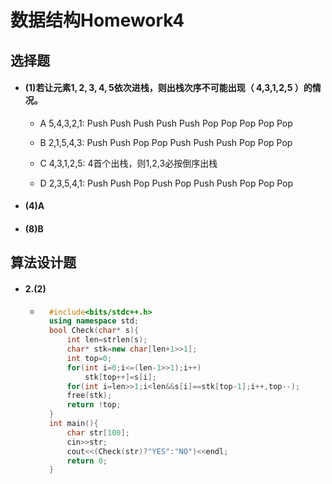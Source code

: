 # 数据结构Homework4

## 选择题

- #### (1)若让元素$1,2,3,4,5$依次进栈，则出栈次序不可能出现（  4,3,1,2,5  ）的情况。

    - A 5,4,3,2,1: Push Push Push Push Push Pop Pop Pop Pop Pop

    - B 2,1,5,4,3: Push Push Pop Pop Push Push Push Pop Pop Pop

    - C 4,3,1,2,5: 4首个出栈，则1,2,3必按倒序出栈

    - D 2,3,5,4,1: Push Push Pop Push Pop Push Push Pop Pop Pop

- #### (4)A

- #### (8)B

## 算法设计题

- #### 2.(2)

    - ```C++
        #include<bits/stdc++.h>
        using namespace std;
        bool Check(char* s){
        	int len=strlen(s);
        	char* stk=new char[len+1>>1];
        	int top=0;
        	for(int i=0;i<=(len-1>>1);i++)
        		stk[top++]=s[i];
        	for(int i=len>>1;i<len&&s[i]==stk[top-1];i++,top--);
        	free(stk);
        	return !top;
        }
        int main(){
        	char str[100];
        	cin>>str;
        	cout<<(Check(str)?"YES":"NO")<<endl;
        	return 0;
        }
        ```

